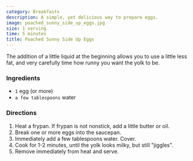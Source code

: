 ```yaml
---
category: Breakfasts
description: A simple, yet delicious way to prepare eggs.
image: poached_sunny_side_up_eggs.jpg
size: 1 serving
time: 5 minutes
title: Poached Sunny Side Up Eggs
---
```


The addition of a little liquid at the beginning allows you to use a little less fat, and very carefully time how runny you want the yolk to be.

### Ingredients

* `1` egg (or more)
* `a few tablespoons` water

### Directions

1. Heat a frypan. If frypan is not nonstick, add a little butter or oil.
2. Break one or more eggs into the saucepan.
3. Immediately add a few tablespoons water. Cover.
4. Cook for 1-2 minutes, until the yolk looks milky, but still "jiggles".
5. Remove immediately from heat and serve.